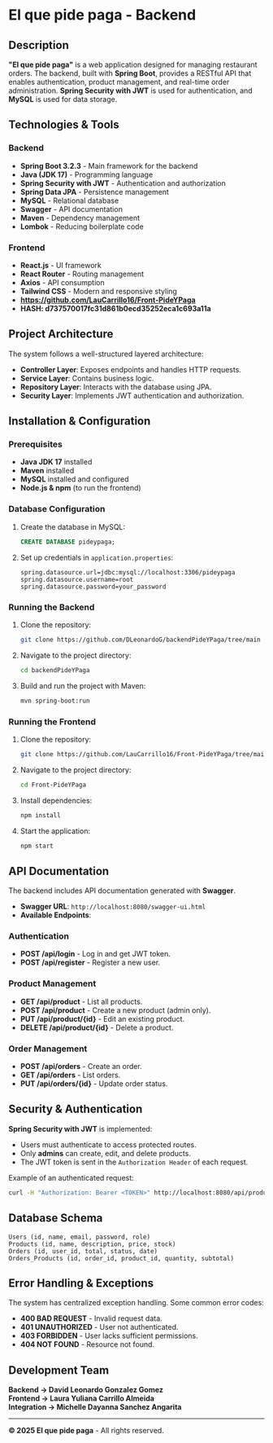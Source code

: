 # El que pide paga - Backend

## Description

**"El que pide paga"** is a web application designed for managing restaurant orders. The backend, built with **Spring Boot**, provides a RESTful API that enables authentication, product management, and real-time order administration. **Spring Security with JWT** is used for authentication, and **MySQL** is used for data storage.

## Technologies & Tools

### Backend
- **Spring Boot 3.2.3** - Main framework for the backend
- **Java (JDK 17)** - Programming language
- **Spring Security with JWT** - Authentication and authorization
- **Spring Data JPA** - Persistence management
- **MySQL** - Relational database
- **Swagger** - API documentation
- **Maven** - Dependency management
- **Lombok** - Reducing boilerplate code

### Frontend
- **React.js** - UI framework
- **React Router** - Routing management
- **Axios** - API consumption
- **Tailwind CSS** - Modern and responsive styling
- **https://github.com/LauCarrillo16/Front-PideYPaga**
- **HASH: d737570017fc31d861b0ecd35252eca1c693a11a**

## Project Architecture

The system follows a well-structured layered architecture:
- **Controller Layer**: Exposes endpoints and handles HTTP requests.
- **Service Layer**: Contains business logic.
- **Repository Layer**: Interacts with the database using JPA.
- **Security Layer**: Implements JWT authentication and authorization.

## Installation & Configuration

### Prerequisites
- **Java JDK 17** installed
- **Maven** installed
- **MySQL** installed and configured
- **Node.js & npm** (to run the frontend)

### Database Configuration
1. Create the database in MySQL:
   ```sql
   CREATE DATABASE pideypaga;
   ```
2. Set up credentials in `application.properties`:
   ```properties
   spring.datasource.url=jdbc:mysql://localhost:3306/pideypaga
   spring.datasource.username=root
   spring.datasource.password=your_password
   ```

### Running the Backend
1. Clone the repository:
   ```bash
   git clone https://github.com/DLeonardoG/backendPideYPaga/tree/main
   ```
2. Navigate to the project directory:
   ```bash
   cd backendPideYPaga
   ```
3. Build and run the project with Maven:
   ```bash
   mvn spring-boot:run
   ```

### Running the Frontend
1. Clone the repository:
   ```bash
   git clone https://github.com/LauCarrillo16/Front-PideYPaga/tree/main
   ```
2. Navigate to the project directory:
   ```bash
   cd Front-PideYPaga
   ```
3. Install dependencies:
   ```bash
   npm install
   ```
4. Start the application:
   ```bash
   npm start
   ```

## API Documentation

The backend includes API documentation generated with **Swagger**.

- **Swagger URL**: `http://localhost:8080/swagger-ui.html`
- **Available Endpoints**:

### Authentication
- **POST /api/login** - Log in and get JWT token.
- **POST /api/register** - Register a new user.

### Product Management
- **GET /api/product** - List all products.
- **POST /api/product** - Create a new product (admin only).
- **PUT /api/product/{id}** - Edit an existing product.
- **DELETE /api/product/{id}** - Delete a product.

### Order Management
- **POST /api/orders** - Create an order.
- **GET /api/orders** - List orders.
- **PUT /api/orders/{id}** - Update order status.

## Security & Authentication

**Spring Security with JWT** is implemented:
- Users must authenticate to access protected routes.
- Only **admins** can create, edit, and delete products.
- The JWT token is sent in the `Authorization Header` of each request.

Example of an authenticated request:
```bash
curl -H "Authorization: Bearer <TOKEN>" http://localhost:8080/api/product
```

## Database Schema

```plaintext
Users (id, name, email, password, role)
Products (id, name, description, price, stock)
Orders (id, user_id, total, status, date)
Orders_Products (id, order_id, product_id, quantity, subtotal)
```

## Error Handling & Exceptions

The system has centralized exception handling. Some common error codes:
- **400 BAD REQUEST** - Invalid request data.
- **401 UNAUTHORIZED** - User not authenticated.
- **403 FORBIDDEN** - User lacks sufficient permissions.
- **404 NOT FOUND** - Resource not found.

## Development Team

**Backend -> David Leonardo Gonzalez Gomez**  
**Frontend -> Laura Yuliana Carrillo Almeida**  
**Integration -> Michelle Dayanna Sanchez Angarita**  

---
**© 2025 El que pide paga** - All rights reserved.

